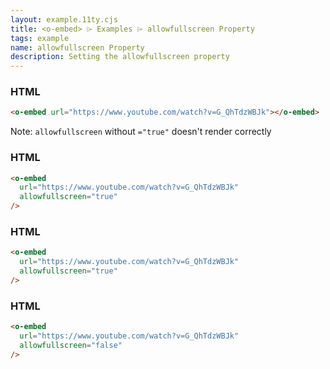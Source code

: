 ```yaml
---
layout: example.11ty.cjs
title: <o-embed> ⌲ Examples ⌲ allowfullscreen Property
tags: example
name: allowfullscreen Property
description: Setting the allowfullscreen property
---
```


<o-embed url="https://www.youtube.com/watch?v=G_QhTdzWBJk"></o-embed>

<h3>HTML</h3>

```html
<o-embed url="https://www.youtube.com/watch?v=G_QhTdzWBJk"></o-embed>
```

Note: `allowfullscreen` without `="true"` doesn't render correctly

<o-embed url="https://www.youtube.com/watch?v=G_QhTdzWBJk" allowfullscreen />

<h3>HTML</h3>

```html
<o-embed
  url="https://www.youtube.com/watch?v=G_QhTdzWBJk"
  allowfullscreen="true"
/>
```

<o-embed url="https://www.youtube.com/watch?v=G_QhTdzWBJk" allowfullscreen="true" />

<h3>HTML</h3>

```html
<o-embed
  url="https://www.youtube.com/watch?v=G_QhTdzWBJk"
  allowfullscreen="true"
/>
```

<o-embed url="https://www.youtube.com/watch?v=G_QhTdzWBJk"
allowfullscreen="false" />

<h3>HTML</h3>

```html
<o-embed
  url="https://www.youtube.com/watch?v=G_QhTdzWBJk"
  allowfullscreen="false"
/>
```
